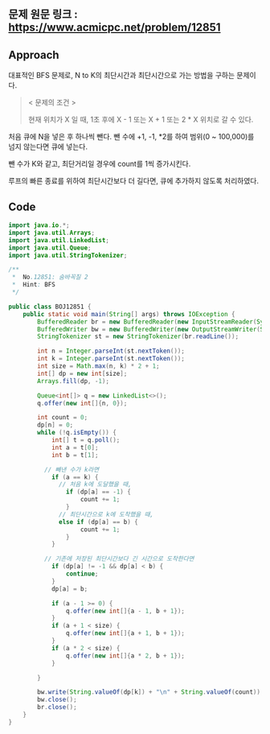 ## 문제 원문 링크 : https://www.acmicpc.net/problem/12851

## Approach

대표적인 BFS 문제로, N to K의 최단시간과 최단시간으로 가는 방법을 구하는 문제이다.

> < 문제의 조건 >
>
> 현재 위치가 X 일 때, 1초 후에 X - 1 또는 X + 1 또는 2 * X 위치로 갈 수 있다.

처음 큐에 N을 넣은 후 하나씩 뺀다. 뺀 수에 +1, -1, *2를 하여 범위(0 ~ 100,000)를 넘지 않는다면 큐에 넣는다.

뺀 수가 K와 같고, 최단거리일 경우에 count를 1씩 증가시킨다.

루프의 빠른 종료를 위하여 최단시간보다 더 길다면, 큐에 추가하지 않도록 처리하였다.

## Code

```java
import java.io.*;
import java.util.Arrays;
import java.util.LinkedList;
import java.util.Queue;
import java.util.StringTokenizer;

/**
 *  No.12851: 숨바꼭질 2
 *  Hint: BFS
 */

public class BOJ12851 {
    public static void main(String[] args) throws IOException {
        BufferedReader br = new BufferedReader(new InputStreamReader(System.in));
        BufferedWriter bw = new BufferedWriter(new OutputStreamWriter(System.out));
        StringTokenizer st = new StringTokenizer(br.readLine());

        int n = Integer.parseInt(st.nextToken());
        int k = Integer.parseInt(st.nextToken());
        int size = Math.max(n, k) * 2 + 1;
        int[] dp = new int[size];
        Arrays.fill(dp, -1);

        Queue<int[]> q = new LinkedList<>();
        q.offer(new int[]{n, 0});

        int count = 0;
        dp[n] = 0;
        while (!q.isEmpty()) {
            int[] t = q.poll();
            int a = t[0];
            int b = t[1];

          // 빼낸 수가 k라면
            if (a == k) {
              // 처음 k에 도달했을 때,
                if (dp[a] == -1) {
                    count += 1;
                } 
              // 최단시간으로 k에 도착했을 때,
              else if (dp[a] == b) {
                    count += 1;
                }
            }

          // 기존에 저장된 최단시간보다 긴 시간으로 도착한다면 
            if (dp[a] != -1 && dp[a] < b) {
                continue;
            }
            dp[a] = b;

            if (a - 1 >= 0) {
                q.offer(new int[]{a - 1, b + 1});
            }
            if (a + 1 < size) {
                q.offer(new int[]{a + 1, b + 1});
            }
            if (a * 2 < size) {
                q.offer(new int[]{a * 2, b + 1});
            }

        }

        bw.write(String.valueOf(dp[k]) + "\n" + String.valueOf(count));
        bw.close();
        br.close();
    }
}

```

